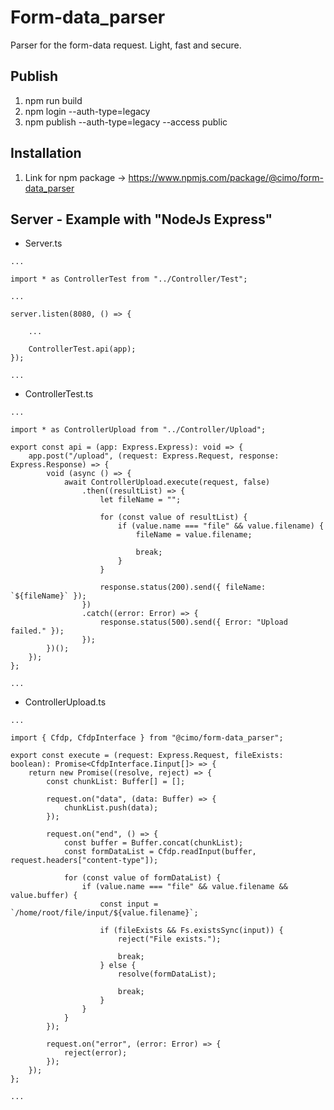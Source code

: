 # Form-data_parser

Parser for the form-data request. Light, fast and secure.

## Publish

1. npm run build
2. npm login --auth-type=legacy
3. npm publish --auth-type=legacy --access public

## Installation

1. Link for npm package -> https://www.npmjs.com/package/@cimo/form-data_parser

## Server - Example with "NodeJs Express"

-   Server.ts

```
...

import * as ControllerTest from "../Controller/Test";

...

server.listen(8080, () => {

    ...

    ControllerTest.api(app);
});

...
```

-   ControllerTest.ts

```
...

import * as ControllerUpload from "../Controller/Upload";

export const api = (app: Express.Express): void => {
    app.post("/upload", (request: Express.Request, response: Express.Response) => {
        void (async () => {
            await ControllerUpload.execute(request, false)
                .then((resultList) => {
                    let fileName = "";

                    for (const value of resultList) {
                        if (value.name === "file" && value.filename) {
                            fileName = value.filename;

                            break;
                        }
                    }

                    response.status(200).send({ fileName: `${fileName}` });
                })
                .catch((error: Error) => {
                    response.status(500).send({ Error: "Upload failed." });
                });
        })();
    });
};

...
```

-   ControllerUpload.ts

```
...

import { Cfdp, CfdpInterface } from "@cimo/form-data_parser";

export const execute = (request: Express.Request, fileExists: boolean): Promise<CfdpInterface.Iinput[]> => {
    return new Promise((resolve, reject) => {
        const chunkList: Buffer[] = [];

        request.on("data", (data: Buffer) => {
            chunkList.push(data);
        });

        request.on("end", () => {
            const buffer = Buffer.concat(chunkList);
            const formDataList = Cfdp.readInput(buffer, request.headers["content-type"]);

            for (const value of formDataList) {
                if (value.name === "file" && value.filename && value.buffer) {
                    const input = `/home/root/file/input/${value.filename}`;

                    if (fileExists && Fs.existsSync(input)) {
                        reject("File exists.");

                        break;
                    } else {
                        resolve(formDataList);

                        break;
                    }
                }
            }
        });

        request.on("error", (error: Error) => {
            reject(error);
        });
    });
};

...
```
